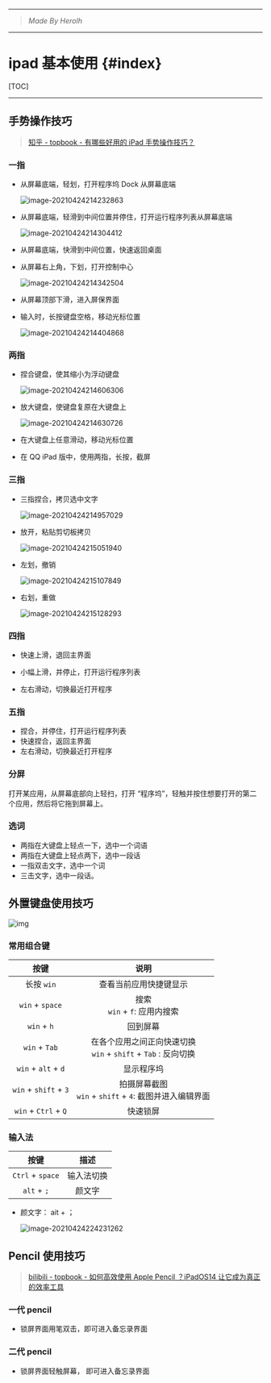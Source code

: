 ----------------------------------------------
> *Made By Herolh*
----------------------------------------------

# ipad 基本使用 {#index}

[TOC]











--------------------------------------------

## 手势操作技巧

> [知乎 - topbook - 有哪些好用的 iPad 手势操作技巧？](https://zhuanlan.zhihu.com/p/362545678)

### 一指

- 从屏幕底端，轻划，打开程序坞 Dock 从屏幕底端

    ![image-20210424214232863](.assets/image-20210424214232863.png)

- 从屏幕底端，轻滑到中间位置并停住，打开运行程序列表从屏幕底端

    ![image-20210424214304412](.assets/image-20210424214304412.png)

- 从屏幕底端，快滑到中间位置，快速返回桌面

- 从屏幕右上角，下划，打开控制中心

    ![image-20210424214342504](.assets/image-20210424214342504.png)

- 从屏幕顶部下滑，进入屏保界面

- 输入时，长按键盘空格，移动光标位置

    ![image-20210424214404868](.assets/image-20210424214404868.png)



### 两指

- 捏合键盘，使其缩小为浮动键盘

    ![image-20210424214606306](.assets/image-20210424214606306.png)

- 放大键盘，使键盘复原在大键盘上

    ![image-20210424214630726](.assets/image-20210424214630726.png)

- 在大键盘上任意滑动，移动光标位置

- 在 QQ iPad 版中，使用两指，长按，截屏



### 三指

- 三指捏合，拷贝选中文字

    ![image-20210424214957029](.assets/image-20210424214957029.png)

- 放开，粘贴剪切板拷贝

    ![image-20210424215051940](.assets/image-20210424215051940.png)

- 左划，撤销

    ![image-20210424215107849](.assets/image-20210424215107849.png)

- 右划，重做

    ![image-20210424215128293](.assets/image-20210424215128293.png)



### 四指

- 快速上滑，退回主界面

- 小幅上滑，并停止，打开运行程序列表

- 左右滑动，切换最近打开程序



### 五指

- 捏合，并停住，打开运行程序列表
- 快速捏合，返回主界面
- 左右滑动，切换最近打开程序





### 分屏

打开某应用，从屏幕底部向上轻扫，打开 “程序坞”，轻触并按住想要打开的第二个应用，然后将它拖到屏幕上。



### 选词

- 两指在大键盘上轻点一下，选中一个词语
- 两指在大键盘上轻点两下，选中一段话
- 一指双击文字，选中一个词
- 三击文字，选中一段话。





## 外置键盘使用技巧

![img](.assets/v2-388618d333592e45d5341483b5fac2a7_720w.jpg)

### 常用组合键

|         按键          |                             说明                             |
| :-------------------: | :----------------------------------------------------------: |
|      长按 `win`       |                    查看当前应用快捷键显示                    |
|    `win` + `space`    |              搜索<br />`win` + `f`: 应用内搜索               |
|      `win` + `h`      |                           回到屏幕                           |
|     `win` + `Tab`     | 在各个应用之间正向快速切换<br />`win` + `shift` + `Tab` : 反向切换 |
|  `win` + `alt` + `d`  |                          显示程序坞                          |
| `win` + `shift` + `3` | 拍摄屏幕截图<br />`win` + `shift` + `4`: 截图并进入编辑界面  |
| `win` + `Ctrl` + `Q`  |                           快速锁屏                           |




### 输入法

|       按键       |    描述    |
| :--------------: | :--------: |
| `Ctrl` + `space` | 输入法切换 |
|   `alt` + `;`    |   颜文字   |

- 颜文字： ait + ；

    ![image-20210424224231262](.assets/image-20210424224231262.png)





## Pencil 使用技巧

> [bilibili - topbook - 如何高效使用 Apple Pencil ？iPadOS14 让它成为真正的效率工具](https://www.bilibili.com/video/BV1SK411N7ev)

### 一代 pencil

- 锁屏界面用笔双击，即可进入备忘录界面



### 二代 pencil

- 锁屏界面轻触屏幕， 即可进入备忘录界面